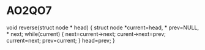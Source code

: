 AO2QO7
====
void reverse(struct node * head)
{
struct node *current=head, * prev=NULL, * next;
while(current)
{
next=current->next;
curent->next=prev;
current=next;
prev=current;
}
head=prev;
}
